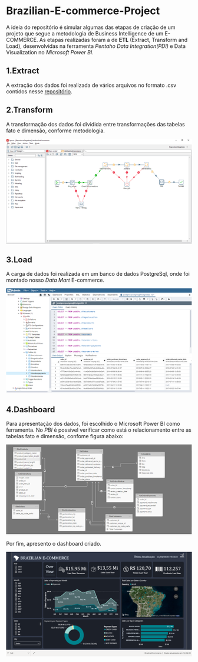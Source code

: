 # Brazilian-E-commerce-Project

A ideia do repositório é simular algumas das etapas de criação de um projeto que segue a metodologia de Business Intelligence de um E-COMMERCE. As etapas realizadas foram a de **ETL** (Extract, Transform and Load), desenvolvidas na ferramenta *Pentaho Data Integration(PDI)* e Data Visualization no *Microsoft Power BI*.

## 1.Extract

A extração dos dados foi realizada de vários arquivos no formato .csv contidos nesse [repositório](https://github.com/levisouuza/Brazilian-E-commerce-Project/tree/master/DataSet/brazilian-ecommerce). 

## 2.Transform

A transformação dos dados foi dividida entre transformações das tabelas fato e dimensão, conforme metodologia.

![job](https://github.com/levisouuza/Brazilian-E-commerce-Project/blob/master/EtlBrazilianEcommerce.png)

## 3.Load

A carga de dados foi realizada em um banco de dados PostgreSql, onde foi montado nosso *Data Mart* E-commerce.

![dm](https://github.com/levisouuza/Brazilian-E-commerce-Project/blob/master/postgresBrazilianEcommerce.png)

## 4.Dashboard

Para apresentação dos dados, foi escolhido o Microsoft Power BI como ferramenta. No *PBI* é possível verificar como está o relacionamento entre as tabelas fato e dimensão, confome figura abaixo:

![relationship](https://github.com/levisouuza/Brazilian-E-commerce-Project/blob/master/RelationshipView.PNG)

Por fim, apresento o dashboard criado.

![dashboard](https://github.com/levisouuza/Brazilian-E-commerce-Project/blob/master/DashBrazilianEcommerce.png)



